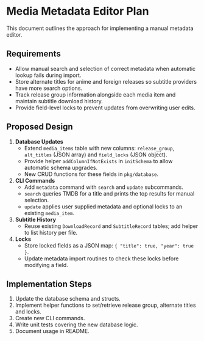 <!-- file: docs/METADATA_EDITOR_PLAN.md -->
# Media Metadata Editor Plan

This document outlines the approach for implementing a manual metadata editor.

## Requirements
- Allow manual search and selection of correct metadata when automatic lookup fails during import.
- Store alternate titles for anime and foreign releases so subtitle providers have more search options.
- Track release group information alongside each media item and maintain subtitle download history.
- Provide field-level locks to prevent updates from overwriting user edits.

## Proposed Design
1. **Database Updates**
   - Extend `media_items` table with new columns: `release_group`, `alt_titles` (JSON array) and `field_locks` (JSON object).
   - Provide helper `addColumnIfNotExists` in `initSchema` to allow automatic schema upgrades.
   - New CRUD functions for these fields in `pkg/database`.
2. **CLI Commands**
   - Add `metadata` command with `search` and `update` subcommands.
   - `search` queries TMDB for a title and prints the top results for manual selection.
   - `update` applies user supplied metadata and optional locks to an existing `media_item`.
3. **Subtitle History**
   - Reuse existing `DownloadRecord` and `SubtitleRecord` tables; add helper to list history per file.
4. **Locks**
   - Store locked fields as a JSON map: `{ "title": true, "year": true }`.
   - Update metadata import routines to check these locks before modifying a field.

## Implementation Steps
1. Update the database schema and structs.
2. Implement helper functions to set/retrieve release group, alternate titles and locks.
3. Create new CLI commands.
4. Write unit tests covering the new database logic.
5. Document usage in README.
